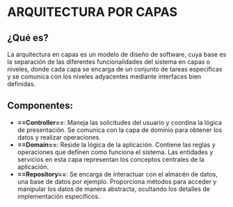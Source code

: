 # ARQUITECTURA POR CAPAS

## ¿Qué es?

La arquitectura en capas es un modelo de diseño de software, cuya base es la separación de las diferentes funcionalidades del sistema en capas o niveles, donde cada capa se encarga de un conjunto de tareas específicas y se comunica con los niveles adyacentes mediante interfaces bien definidas.

## Componentes:

- **==Controller==**: Maneja las solicitudes del usuario y coordina la lógica de presentación. Se comunica con la capa de dominio para obtener los datos y realizar operaciones.
- **==Domain==**: Reside la lógica de la aplicación. Contiene las reglas y operaciones que definen como funciona el sistema. Las entidades y servicios en esta capa representan los conceptos centrales de la aplicación.
- **==Repository==**: Se encarga de interactuar con el almacén de datos, una base de datos por ejemplo. Proporciona métodos para acceder y manipular los datos de manera abstracta, ocultando los detalles de implementación específicos.

